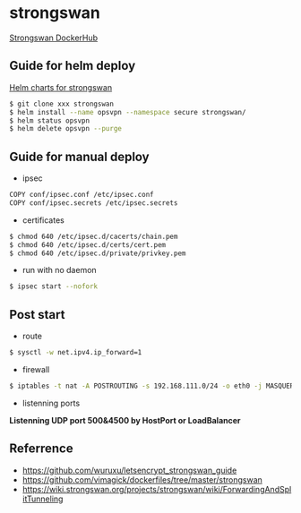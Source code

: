 # strongswan

[Strongswan DockerHub](https://hub.docker.com/r/newops/strongswan)

## Guide for helm deploy

[Helm charts for strongswan](https://github.com/newopscn/k8s-charts/tree/master/strongswan)

```bash
$ git clone xxx strongswan
$ helm install --name opsvpn --namespace secure strongswan/
$ helm status opsvpn
$ helm delete opsvpn --purge
```
## Guide for manual deploy

* ipsec

```bash
COPY conf/ipsec.conf /etc/ipsec.conf
COPY conf/ipsec.secrets /etc/ipsec.secrets
```

* certificates


```bash
$ chmod 640 /etc/ipsec.d/cacerts/chain.pem
$ chmod 640 /etc/ipsec.d/certs/cert.pem
$ chmod 640 /etc/ipsec.d/private/privkey.pem
```

* run with no daemon

```bash
$ ipsec start --nofork
```

## Post start

* route

```bash
$ sysctl -w net.ipv4.ip_forward=1
```

* firewall

```bash
$ iptables -t nat -A POSTROUTING -s 192.168.111.0/24 -o eth0 -j MASQUERADE
```

* listenning ports

**Listenning UDP port 500&4500 by HostPort or LoadBalancer**

## Referrence

* https://github.com/wuruxu/letsencrypt_strongswan_guide
* https://github.com/vimagick/dockerfiles/tree/master/strongswan
* https://wiki.strongswan.org/projects/strongswan/wiki/ForwardingAndSplitTunneling

